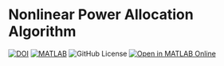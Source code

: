 # Nonlinear Power Allocation Algorithm

[![DOI](https://zenodo.org/badge/DOI/10.5281/zenodo.15046845.svg)](https://doi.org/10.5281/zenodo.15046845)
[![MATLAB](https://img.shields.io/badge/MATLAB-R2022b%2B-blue.svg)](https://www.mathworks.com/products/matlab.html)
![GitHub License](https://img.shields.io/github/license/juliusz-b/npl)
[![Open in MATLAB Online](https://www.mathworks.com/images/responsive/global/open-in-matlab-online.svg)](https://matlab.mathworks.com/open/github/v1?repo=juliusz-b/npl)

